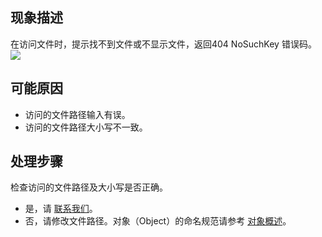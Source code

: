 ## 现象描述

在访问文件时，提示找不到文件或不显示文件，返回404 NoSuchKey 错误码。
![](https://main.qcloudimg.com/raw/0974c1635f7a0d9189008b4543b59d4e.png)

## 可能原因

- 访问的文件路径输入有误。
- 访问的文件路径大小写不一致。

## 处理步骤

检查访问的文件路径及大小写是否正确。
 - 是，请 [联系我们](https://intl.cloud.tencent.com/support)。
 - 否，请修改文件路径。对象（Object）的命名规范请参考 [对象概述](https://intl.cloud.tencent.com/document/product/436/13324)。
